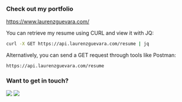 ### Check out my portfolio
https://www.laurenzguevara.com/

You can retrieve my resume using CURL and view it with JQ:  

```sh
curl -X GET https://api.laurenzguevara.com/resume | jq
```

Alternatively, you can send a GET request through tools like Postman:  
```
https://api.laurenzguevara.com/resume
```

### Want to get in touch?
<a href="mailto:laurenzguevara@outlook.com"><img src="https://custom-icon-badges.demolab.com/badge/-Outlook-%230078D4?style=for-the-badge&logo=microsoftoutlook&logoColor=white"></a>
<a href="https://www.linkedin.com/in/laurenzguevara/"><img src="https://custom-icon-badges.demolab.com/badge/-Linkedin-%230A66C2?style=for-the-badge&logo=linkedin&logoColor=white"></a>
